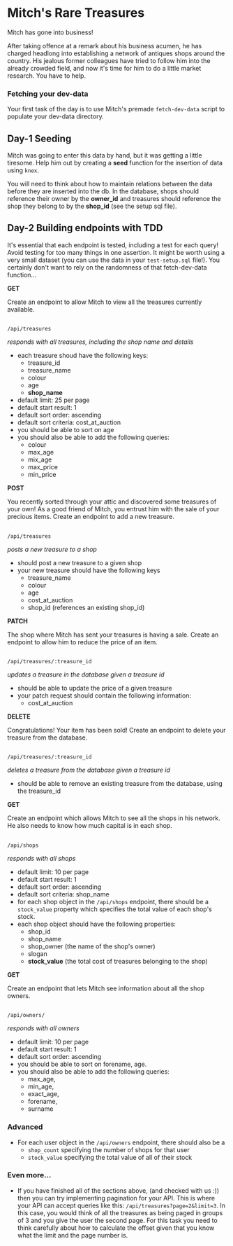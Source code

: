 # Mitch's Rare Treasures

Mitch has gone into business! 


After taking offence at a remark about his business acumen, he has charged headlong into establishing a network of antiques shops around the country. His jealous former colleagues have tried to follow him into the already crowded field, and now it's time for him to do a little market research. You have to help.

### Fetching your dev-data

Your first task of the day is to use Mitch's premade `fetch-dev-data` script to populate your dev-data directory. 

## Day-1  Seeding

Mitch was going to enter this data by hand, but it was getting a little tiresome. Help him out by creating a **seed** function for the insertion of data using `knex`. 

You will need to think about how to maintain relations between the data before they are inserted into the db.
In the database, shops should reference their owner by the **owner_id** and treasures should reference the shop they belong to by the **shop_id** (see the setup sql file). 


## Day-2 Building endpoints with TDD

It's essential that each endpoint is tested, including a test for each query! Avoid testing for too many things in one assertion.
It might be worth using a very small dataset (you can use the data in your `test-setup.sql` file!). You certainly don't want to rely on the randomness of that fetch-dev-data function...

**GET**

Create an endpoint to allow Mitch to view all the treasures currently available.

##

`/api/treasures`

  *responds with all treasures, including the shop name and details*
  * each treasure shoud have the following keys:
    - treasure_id
    - treasure_name
    - colour
    - age
    - **shop_name**
  * default limit: 25 per page
  * default start result: 1
  * default sort order: ascending
  * default sort criteria: cost_at_auction
  * you should be able to sort on age
  * you should also be able to add the following queries: 
    - colour
    - max_age
    - mix_age
    - max_price
    - min_price

**POST**

You recently sorted through your attic and discovered some treasures of your own! As a good friend of Mitch, you entrust him with the sale of your precious items. Create an endpoint to add a new treasure.

##

`/api/treasures`

  *posts a new treasure to a shop*
  * should post a new treasure to a given shop
  * your new treasure should have the following keys 
    - treasure_name
    - colour
    - age
    - cost_at_auction
    - shop_id (references an existing shop_id)

**PATCH**

The shop where Mitch has sent your treasures is having a sale. Create an endpoint to allow him to reduce the price of an item.

##

`/api/treasures/:treasure_id`

  *updates a treasure in the database given a treasure id*
  * should be able to update the price of a given treasure
  * your patch request should contain the following information:
    - cost_at_auction

**DELETE**

Congratulations! Your item has been sold! Create an endpoint to delete your treasure from the database.

##

`/api/treasures/:treasure_id`

  *deletes a treasure from the database given a treasure id*
  * should be able to remove an existing treasure from the database, using the treasure_id

**GET**

Create an endpoint which allows Mitch to see all the shops in his network. He also needs to know how much capital is in each shop.

##

`/api/shops` 

  *responds with all shops*

  * default limit: 10 per page
  * default start result: 1
  * default sort order: ascending
  * default sort criteria: shop_name
  * for each shop object in the `/api/shops` endpoint, there should be a `stock_value` property which specifies the total value of each shop's stock.
  * each shop object should have the following properties:
    - shop_id
    - shop_name
    - shop_owner (the name of the shop's owner)
    - slogan
    - **stock_value** (the total cost of treasures belonging to the shop)

**GET**

Create an endpoint that lets Mitch see information about all the shop owners. 

##

`/api/owners/`

  *responds with all owners*
  * default limit: 10 per page
  * default start result: 1
  * default sort order: ascending
  * you should be able to sort on forename, age.
  * you should also be able to add the following queries: 
    - max_age, 
    - min_age, 
    - exact_age, 
    - forename,
    - surname


### Advanced

- For each user object in the `/api/owners` endpoint, there should also be a
  * `shop_count`  specifying the number of shops for that user
  * `stock_value` specifying the total value of all of their stock

### Even more...

* If you have finished all of the sections above, (and checked with us :)) then you can try implementing pagination for your API.  This is where your API can accept queries like this: `/api/treasures?page=2&limit=3`.  In this case, you would think of all the treasures as being paged in groups of 3 and you give the user the second page.  For this task you need to think carefully about how to calculate the offset given that you know what the limit and the page number is.
